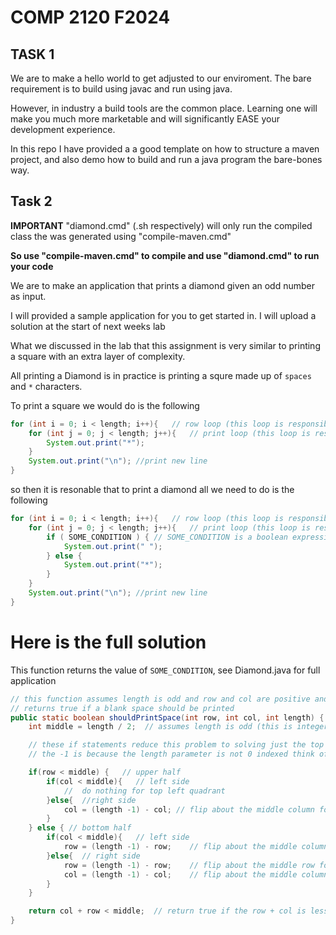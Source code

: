 # COMP 2120 F2024

## TASK 1

We are to make a hello world to get adjusted to our enviroment. The bare requirement is to build using javac and run using java.

However, in industry a build tools are the common place. Learning one will make you much more marketable and will significantly EASE your development experience.

In this repo I have provided a a good template on how to structure a maven project, and also demo how to build and run a java program the bare-bones way.


## Task 2

**IMPORTANT**
"diamond.cmd" (.sh respectively) will only run the compiled class the was generated using "compile-maven.cmd"

**So use "compile-maven.cmd" to compile and use "diamond.cmd" to run your code**

We are to make an application that prints a diamond given an odd number as input.

I will provided a sample application for you to get started in. I will upload a solution at the start of next weeks lab

What we discussed in the lab that this assignment is very similar to printing a square with an extra layer of complexity.

All printing a Diamond is in practice is printing a squre made up of `spaces` and `*` characters.

To print a square we would do is the following

```java
for (int i = 0; i < length; i++){	// row loop (this loop is responsible for printing a row each iteration)
	for (int j = 0; j < length; j++){	// print loop (this loop is responsible for printing a character each iteration)
		System.out.print("*");
	}
	System.out.print("\n");	//print new line
}
```

so then it is resonable that to print a diamond all we need to do is the following

```java
for (int i = 0; i < length; i++){	// row loop (this loop is responsible for printing a row each iteration)
	for (int j = 0; j < length; j++){	// print loop (this loop is responsible for printing a character each iteration)
		if ( SOME_CONDITION ) {	// SOME_CONDITION is a boolean expression that you need to figure out
			System.out.print(" ");
		} else {
			System.out.print("*");
		}
	}
	System.out.print("\n");	//print new line
}
```

# Here is the full solution

This function returns the value of `SOME_CONDITION`, see Diamond.java for full application

```java
// this function assumes length is odd and row and col are positive and less than length
// returns true if a blank space should be printed
public static boolean shouldPrintSpace(int row, int col, int length) {
	int middle = length / 2;  // assumes length is odd (this is integer division)

	// these if statements reduce this problem to solving just the top left quadrant
	// the -1 is because the length parameter is not 0 indexed think of it like a unit conversion

	if(row < middle) {   // upper half
		if(col < middle){   // left side
			//  do nothing for top left quadrant
		}else{	//right side
			col = (length -1) - col; // flip about the middle column for top right quadrant
		}   
	} else { // bottom half
		if(col < middle){   // left side
			row = (length -1) - row; 	// flip about the middle column for bottom left quadrant
		}else{	// right side
			row = (length -1) - row;	// flip about the middle row for bottom right quadrant
			col = (length -1) - col;  	// flip about the middle column for bottom right quadrant
		}   
	}

	return col + row < middle;  // return true if the row + col is less than middle
}
```
